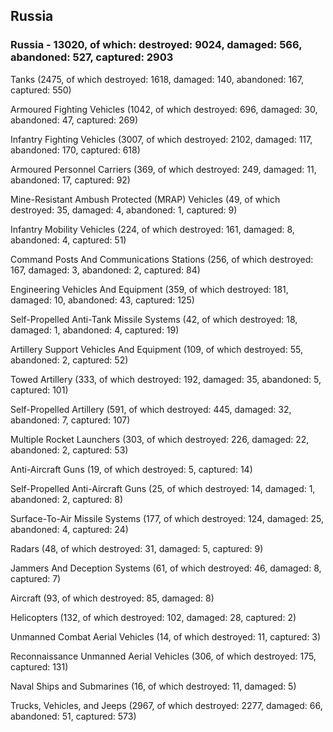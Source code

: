 
 
 ## Russia
 
 ### Russia - 13020, of which: destroyed: 9024, damaged: 566, abandoned: 527, captured: 2903

 

 

 Tanks (2475, of which destroyed: 1618, damaged: 140, abandoned: 167, captured: 550)

 Armoured Fighting Vehicles (1042, of which destroyed: 696, damaged: 30, abandoned: 47, captured: 269)

 Infantry Fighting Vehicles (3007, of which destroyed: 2102, damaged: 117, abandoned: 170, captured: 618)

 Armoured Personnel Carriers (369, of which destroyed: 249, damaged: 11, abandoned: 17, captured: 92)

 Mine-Resistant Ambush Protected (MRAP) Vehicles (49, of which destroyed: 35, damaged: 4, abandoned: 1, captured: 9)

 Infantry Mobility Vehicles (224, of which destroyed: 161, damaged: 8, abandoned: 4, captured: 51)

 Command Posts And Communications Stations (256, of which destroyed: 167, damaged: 3, abandoned: 2, captured: 84)

 Engineering Vehicles And Equipment (359, of which destroyed: 181, damaged: 10, abandoned: 43, captured: 125)

 Self-Propelled Anti-Tank Missile Systems (42, of which destroyed: 18, damaged: 1, abandoned: 4, captured: 19)

 Artillery Support Vehicles And Equipment (109, of which destroyed: 55, abandoned: 2, captured: 52)

 Towed Artillery (333, of which destroyed: 192, damaged: 35, abandoned: 5, captured: 101)

 Self-Propelled Artillery (591, of which destroyed: 445, damaged: 32, abandoned: 7, captured: 107)

 Multiple Rocket Launchers (303, of which destroyed: 226, damaged: 22, abandoned: 2, captured: 53)

 Anti-Aircraft Guns (19, of which destroyed: 5, captured: 14)

 Self-Propelled Anti-Aircraft Guns (25, of which destroyed: 14, damaged: 1, abandoned: 2, captured: 8)

 Surface-To-Air Missile Systems (177, of which destroyed: 124, damaged: 25, abandoned: 4, captured: 24)

 Radars (48, of which destroyed: 31, damaged: 5, captured: 9)

 Jammers And Deception Systems (61, of which destroyed: 46, damaged: 8, captured: 7)

 Aircraft (93, of which destroyed: 85, damaged: 8)

 Helicopters (132, of which destroyed: 102, damaged: 28, captured: 2)

 Unmanned Combat Aerial Vehicles (14, of which destroyed: 11, captured: 3)

 Reconnaissance Unmanned Aerial Vehicles (306, of which destroyed: 175, captured: 131)

 Naval Ships and Submarines (16, of which destroyed: 11, damaged: 5)

 Trucks, Vehicles, and Jeeps (2967, of which destroyed: 2277, damaged: 66, abandoned: 51, captured: 573)

